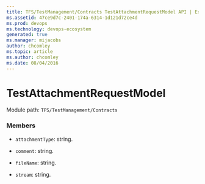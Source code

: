 ```yaml
---
title: TFS/TestManagement/Contracts TestAttachmentRequestModel API | Extensions for Azure DevOps Services
ms.assetid: 47ce9d7c-2401-174a-6314-1d121d72ce4d
ms.prod: devops
ms.technology: devops-ecosystem
generated: true
ms.manager: mijacobs
author: chcomley
ms.topic: article
ms.author: chcomley
ms.date: 08/04/2016
---
```


# TestAttachmentRequestModel

Module path: `TFS/TestManagement/Contracts`


### Members

* `attachmentType`: string. 

* `comment`: string. 

* `fileName`: string. 

* `stream`: string. 

